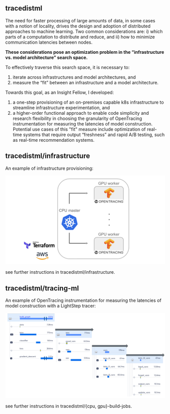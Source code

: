 ## tracedistml

The need for faster processing of large amounts of data, in some cases with a notion of locality, drives the design and adoption of distributed approaches to machine learning. Two common considerations are: i) which parts of a computation to distribute and reduce, and ii) how to minimize communication latencies between nodes.

**These considerations pose an optimization problem in the “infrastructure vs. model architecture” search space.** 

To effectively traverse this search space, it is necessary to:
1) iterate across infrastructures and model architectures, and
2) measure the “fit” between an infrastructure and a model architecture.

Towards this goal, as an Insight Fellow, I developed: 
1) a one-step provisioning of an on-premises capable k8s infrastructure to streamline infrastructure experimentation, and
2) a higher-order functional approach to enable code simplicity and research flexibility in choosing the granularity of OpenTracing instrumentation for measuring the latencies of model construction. Potential use cases of this "fit" measure include optimization of real-time systems that require output “freshness” and rapid A/B testing, such as real-time recommendation systems.

## tracedistml/infrastructure

An example of infrastructure provisioning:

![infra_example](https://github.com/alfin3/tracedistml/blob/master/images/infra_image.jpg)

see further instructions in tracedistml/infrastructure.

## tracedistml/tracing-ml

An example of OpenTracing instrumentation for measuring the latencies of model construction with a LightStep tracer:

![latencies_explorer](https://github.com/alfin3/tracedistml/blob/master/images/latencies_explorer.jpg)

see further instructions in tracedistml/{cpu, gpu}-build-jobs.
